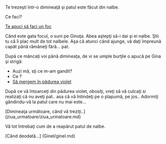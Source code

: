 Te trezeşti într-o dimineaţă şi patul este făcut din nalbe. 

Ce faci?

[Te apuci să faci un foc](foc/faci-foc.md)

Când este gata focul, o suni pe Ginuţa. Abea aştepţi să-i dai şi ei nalbe.
Ştii tu că îi plac mult de tot nalbele. Aşa că atunci când ajunge,
vă daţi împreună capăt până rămâneţi fără... pat.

După ce mâncaţi voi până dimineaţa, de vi se umple burţile o apucă pe Gina şi strigă:

- Auzi mă, sţi ce m-am gandit?
- Ce ?
- [Să mergem în pădurea violet](padurea_violet/padurea_violet.md)

După ce vă întoarceţi din pădurea violet, obosiţi, vreţi să vă culcaţi si realizaţi
că nu aveţi pat.. asa că vă întindeţi pe o plapumă, pe jos.. Adormiţi gândindu-vă
la patul care nu mai este...

[Dimineaţa următoare, când vă treziţi..] (ziua_urmatoare/ziua_urmatoare.md)

Vă tot întrebaţi cum de a reapărut patul de nalbe.

[Când deodată...] (Ginel/ginel.md)
